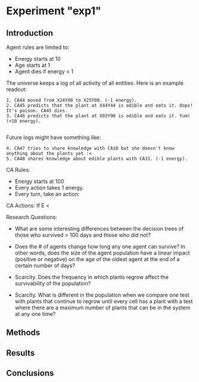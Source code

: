 # Experiment "exp1"

## Introduction

Agent rules are limited to:

* Energy starts at 10
* Age starts at 1
* Agent dies if energy < 1
 

The universe keeps a log of all activity of all entities. Here is an example readout:
```
1. CA44 moved from X24Y08 to X25Y08. (-1 energy).
2. CA45 predicts that the plant at X44Y44 is edible and eats it. Oops! It's poison. CA45 dies.
3. CA46 predicts that the plant at X03Y90 is edible and eats it. Yum! (+10 energy).
 
```

Future logs might have something like:

```
4. CA47 tries to share knowledge with CA10 but she doesn't know anything about the plants yet :<
5. CA48 shares knowledge about edible plants with CA31. (-1 energy).
```

CA Rules:
* Energy starts at 100
* Every action takes 1 energy.
* Every turn, take an action:

CA Actions:
If E < 


Research Questions:
* What are some interesting differences between the decision trees of those who
survived > 100 days and those who did not? 

* Does the # of agents change how long any one agent can survive? In other words,
does the size of the agent population have a linear impact (positive or negative)
on the age of the oldest agent at the end of a certain number of days?

* Scarcity. Does the frequency in which plants regrow affect the survivability of the population?

* Scarcity. What is different in the population when we compare one test with plants that continue
to regrow until every cell has a plant with a test where there are a maximum number
of plants that can be in the system at any one time? 

## Methods

## Results

## Conclusions
